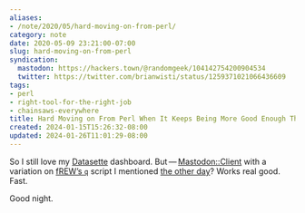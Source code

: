 ```yaml
---
aliases:
- /note/2020/05/hard-moving-on-from-perl/
category: note
date: 2020-05-09 23:21:00-07:00
slug: hard-moving-on-from-perl
syndication:
  mastodon: https://hackers.town/@randomgeek/104142754200904534
  twitter: https://twitter.com/brianwisti/status/1259371021066436609
tags:
- perl
- right-tool-for-the-right-job
- chainsaws-everywhere
title: Hard Moving on From Perl When It Keeps Being More Good Enough Than the Other Good Enough Solutions
created: 2024-01-15T15:26:32-08:00
updated: 2024-01-26T11:01:29-08:00
---
```


So I still love my [Datasette](https://datasette.readthedocs.io) dashboard. But — [Mastodon::Client](https://metacpan.org/pod/Mastodon::Client) with a variation on [fREW’s `q`](https://blog.afoolishmanifesto.com/posts/hugo-unix-vim-integration/#advanced-unix-tools) script I mentioned [the other day](querying-hugo-content-with-python.md)? Works real good. Fast.

Good night.
